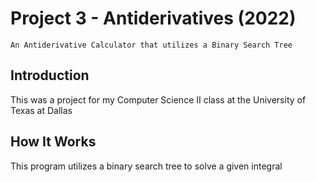 # Project 3 - Antiderivatives (2022)

`An Antiderivative Calculator that utilizes a Binary Search Tree`

## Introduction

This was a project for my Computer Science II class at the University of Texas at Dallas

## How It Works

This program utilizes a binary search tree to solve a given integral
